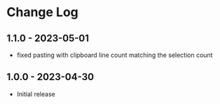 # Change Log

## 1.1.0 - 2023-05-01

-   fixed pasting with clipboard line count matching the selection count

## 1.0.0 - 2023-04-30

-   Initial release
